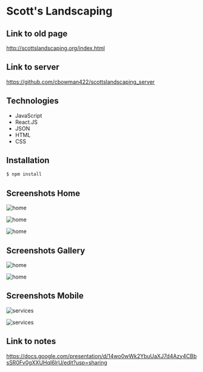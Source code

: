 # Scott's Landscaping

## Link to old page
http://scottslandscaping.org/index.html


## Link to server
https://github.com/cbowman422/scottslandscaping_server

## Technologies

- JavaScript
- React.JS
- JSON
- HTML
- CSS

## Installation

```bash
$ npm install
```

## Screenshots Home

![home](https://imgur.com/cQhqxKz.jpg)

![home](https://imgur.com/3dx5dwn.jpg)

![home](https://imgur.com/HDefyRa.jpg)

## Screenshots Gallery

![home](https://imgur.com/9lj3GMW.jpg)

![home](https://imgur.com/LCnR3ma.jpg)


## Screenshots Mobile 

![services](https://imgur.com/kPQpWFr.jpg)

![services](https://imgur.com/YJMKfNj.jpg)


## Link to notes
https://docs.google.com/presentation/d/14wo0wWk2YbuUaXJ7d4Azy4CBbsSR0Fv0gXXUHqI6lrU/edit?usp=sharing